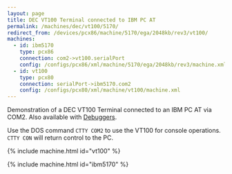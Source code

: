 ```yaml
---
layout: page
title: DEC VT100 Terminal connected to IBM PC AT
permalink: /machines/dec/vt100/5170/
redirect_from: /devices/pcx86/machine/5170/ega/2048kb/rev3/vt100/
machines:
  - id: ibm5170
    type: pcx86
    connection: com2->vt100.serialPort
    config: /configs/pcx86/xml/machine/5170/ega/2048kb/rev3/machine.xml
  - id: vt100
    type: pcx80
    connection: serialPort->ibm5170.com2
    config: /configs/pcx80/xml/machine/vt100/machine.xml
---
```


Demonstration of a DEC VT100 Terminal connected to an IBM PC AT via COM2.  Also available with [Debuggers](debugger/).

Use the DOS command `CTTY COM2` to use the VT100 for console operations.  `CTTY CON` will return control to the PC.

{% include machine.html id="vt100" %}

{% include machine.html id="ibm5170" %}
